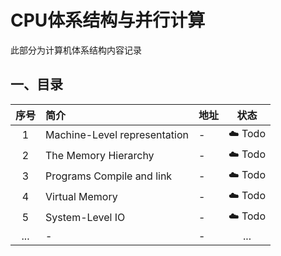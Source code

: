 # CPU体系结构与并行计算

此部分为计算机体系结构内容记录

## 一、目录

| 序号 | 简介       | 地址 | 状态|
|:---:|:---- |:--- |:---:| 
| 1 |Machine-Level representation |-| ☁️ Todo|
| 2 |The Memory Hierarchy|-| ☁️ Todo|
| 3 |Programs Compile and link|-| ☁️ Todo|
| 4 |Virtual Memory|-| ☁️ Todo|
| 5 |System-Level IO|-| ☁️ Todo|
| ... |-|-| ...|
